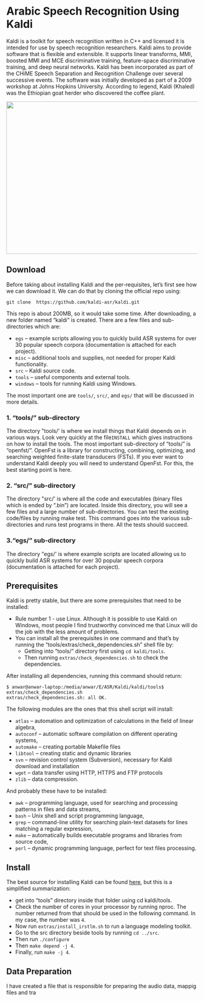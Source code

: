 # Arabic Speech Recognition Using Kaldi
Kaldi is a toolkit for speech recognition written in C++ and licensed it is intended for use by speech recognition researchers. Kaldi aims to provide software that is flexible and extensible. It supports linear transforms, MMI, boosted MMI and MCE discriminative training, feature-space discriminative training, and deep neural networks.
Kaldi has been incorporated as part of the CHiME Speech Separation and Recognition Challenge over several successive events. The software was initially developed as part of a 2009 workshop at Johns Hopkins University.
According to legend, Kaldi (Khaled) was the Ethiopian goat herder who discovered the coffee plant.

<p align="center">
<img src="https://www.coffeecrossroads.com/wp-content/uploads/kaldi-adapted-from-uker.png"  height="400" width="600"/> 
</p>


## Download

Before taking about installing Kaldi and the per-requisites, let’s first see how we can download it. We can do that by cloning the official repo using:
```
git clone  https://github.com/kaldi-asr/kaldi.git
```
This repo is about 200MB, so it would take some time. After downloading, a new folder named “kaldi” is created. There are a few files and sub-directories which are:

- `egs` – example scripts allowing you to quickly build ASR systems for over 30 popular speech corpora (documentation is attached for each project).
- `misc` – additional tools and supplies, not needed for proper Kaldi functionality.
- `src` – Kaldi source code.
 - `tools` – useful components and external tools.
 - `windows` – tools for running Kaldi using Windows.

The most important one are `tools/`, `src/`, and `egs/` that will be discussed in more details.


### 1. “tools/” sub-directory

The directory "tools/' is where we install things that Kaldi depends on in various ways. Look very quickly at the file`INSTALL` which gives instructions on how to install the tools. The most important sub-directory of “tools/” is “openfst/”. OpenFst is a library for constructing, combining, optimizing, and searching weighted finite-state transducers (FSTs). If you ever want to understand Kaldi deeply you will need to understand OpenFst. For this, the best starting point is here.

### 2. “src/” sub-directory

The directory "src/' is where all the code and executables (binary files which is ended by “.bin”) are located. Inside this directory, you will see a few files and a large number of sub-directories. You can test the existing code/files by running make test. This command goes into the various sub-directories and runs test programs in there. All the tests should succeed. 

### 3.“egs/” sub-directory

The directory "egs/' is where example scripts are located allowing us to quickly build ASR systems for over 30 popular speech corpora (documentation is attached for each project).

## Prerequisites
Kaldi is pretty stable, but there are some prerequisites that need to be installed:

- Rule number 1 - use Linux. Although it is possible to use Kaldi on Windows, most people I find trustworthy convinced me that Linux will do the job with the less amount of problems.
 - You can install all the prerequisites in one command and that’s by running the “tools/extras/check_dependencies.sh” shell file by:
 	* Getting into “tools/” directory first using `cd kaldi/tools`.
	* Then running `extras/check_dependencies.sh` to check the dependencies.

After installing all dependencies, running this command should return:
```
$ anwar@anwar-laptop:/media/anwar/E/ASR/Kaldi/kaldi/tools$ extras/check_dependencies.sh 
extras/check_dependencies.sh: all OK.
```
The following modules are the ones that this shell script will install:

- `atlas` – automation and optimization of calculations in the field of linear algebra,
- `autoconf` – automatic software compilation on different operating systems,
- `automake` – creating portable Makefile files
- `libtool` – creating static and dynamic libraries
- `svn` – revision control system (Subversion), necessary for Kaldi download and installation
- `wget` – data transfer using HTTP, HTTPS and FTP protocols
- `zlib` – data compression.

And probably these have to be installed:

- `awk` – programming language, used for searching and processing patterns in files and data streams,
- `bash` – Unix shell and script programming language,
- `grep` – command-line utility for searching plain-text datasets for lines matching a regular expression,
 - `make` – automatically builds executable programs and libraries from source code,
- `perl` – dynamic programming language, perfect for text files processing.

## Install
The best source for installing Kaldi can be found [here](http://jrmeyer.github.io/asr/2016/01/26/Installing-Kaldi.html), but this is a simplified summarization:

- get into “tools” directory inside that folder using cd kaldi/tools.
- Check the number of cores in your processor by running nproc. The number returned from that should be used in the following command. In my case, the number was `4`.
- Now run `extras/install_irstlm.sh` to run a language modeling toolkit.
- Go to the src directory beside tools by running `cd ../src`.
- Then run `./configure`
- Then `make depend -j 4`.
- Finally, run `make -j 4`.

## Data Preparation
I have created a file that is responsible for preparing the audio data, mappig files and tra